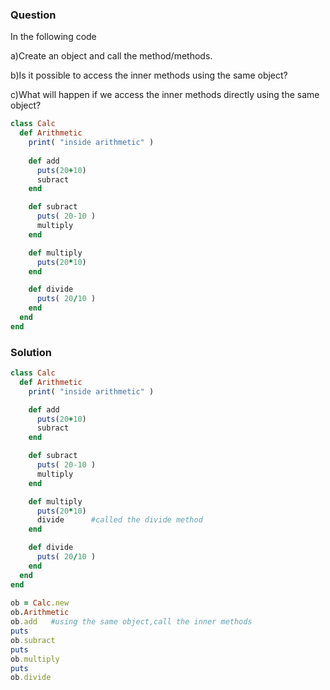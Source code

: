 ### Question  

In the following code

a)Create an object and call the method/methods.

b)Is it possible to access the inner methods using the same object?

c)What will happen if we access the inner methods directly using the same object?


```ruby
class Calc  
  def Arithmetic  
    print( "inside arithmetic" ) 
     
    def add  
      puts(20+10)  
      subract  
    end   

    def subract  
      puts( 20-10 )  
      multiply  
    end  

    def multiply  
      puts(20*10)  
    end  

    def divide  
      puts( 20/10 )  
    end  
  end  
end  
```
### Solution
```ruby
class Calc  
  def Arithmetic  
    print( "inside arithmetic" )  

    def add  
      puts(20+10)  
      subract  
    end   

    def subract  
      puts( 20-10 )  
      multiply  
    end  

    def multiply  
      puts(20*10)  
      divide      #called the divide method
    end  

    def divide  
      puts( 20/10 )  
    end  
  end  
end  
 
ob = Calc.new  
ob.Arithmetic  
ob.add   #using the same object,call the inner methods
puts  
ob.subract  
puts  
ob.multiply  
puts      
ob.divide  
```
 
 
 

